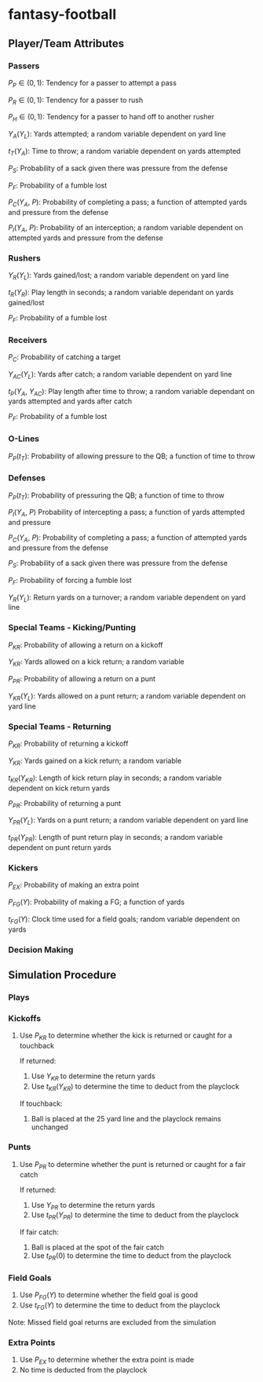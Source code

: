 # fantasy-football

## Player/Team Attributes

### Passers

$P_P\in(0,1):$ Tendency for a passer to attempt a pass

$P_R\in(0,1):$ Tendency for a passer to rush

$P_H\in(0,1):$ Tendency for a passer to hand off to another rusher

$Y_A(Y_L):$ Yards attempted; a random variable dependent on yard line

$t_T(Y_A):$ Time to throw; a random variable dependent on yards attempted

$P_S:$ Probability of a sack given there was pressure from the defense

$P_F:$ Probability of a fumble lost

$P_C(Y_A,\ P):$ Probability of completing a pass; a function of attempted yards and pressure from the defense

$P_I(Y_A,\ P):$ Probability of an interception; a random variable dependent on attempted yards and pressure from the defense

### Rushers

$Y_R(Y_L):$ Yards gained/lost; a random variable dependent on yard line

$t_R(Y_R):$ Play length in seconds; a random variable dependant on yards gained/lost

$P_F:$ Probability of a fumble lost

### Receivers

$P_C:$ Probability of catching a target

$Y_{AC}(Y_L):$ Yards after catch; a random variable dependent on yard line

$t_P(Y_A,\ Y_{AC}):$ Play length after time to throw; a random variable dependant on yards attempted and yards after catch

$P_F:$ Probability of a fumble lost

### O-Lines

$P_P(t_T):$ Probability of allowing pressure to the QB; a function of time to throw

### Defenses

$P_P(t_T):$ Probability of pressuring the QB; a function of time to throw

$P_I(Y_A,\ P)$ Probability of intercepting a pass; a function of yards attempted and pressure

$P_C(Y_A,\ P):$ Probability of completing a pass; a function of attempted yards and pressure from the defense

$P_S:$ Probability of a sack given there was pressure from the defense

$P_F:$ Probability of forcing a fumble lost

$Y_R(Y_L):$ Return yards on a turnover; a random variable dependent on yard line

### Special Teams - Kicking/Punting

$P_{KR}:$ Probability of allowing a return on a kickoff

$Y_{KR}:$ Yards allowed on a kick return; a random variable

$P_{PR}:$ Probability of allowing a return on a punt

$Y_{KR}(Y_L):$ Yards allowed on a punt return; a random variable dependent on yard line

### Special Teams - Returning

$P_{KR}:$ Probability of returning a kickoff

$Y_{KR}:$ Yards gained on a kick return; a random variable

$t_{KR}(Y_{KR}):$ Length of kick return play in seconds; a random variable dependent on kick return yards

$P_{PR}:$ Probability of returning a punt

$Y_{PR}(Y_L):$ Yards on a punt return; a random variable dependent on yard line

$t_{PR}(Y_{PR}):$ Length of punt return play in seconds; a random variable dependent on punt return yards

### Kickers

$P_{EX}:$ Probability of making an extra point

$P_{FG}(Y):$ Probability of making a FG; a function of yards

$t_{FG}(Y):$ Clock time used for a field goals; random variable dependent on yards

### Decision Making

## Simulation Procedure

### Plays

### Kickoffs

1. Use $P_{KR}$ to determine whether the kick is returned or caught for a touchback

    If returned:
    1. Use $Y_{KR}$ to determine the return yards
    2. Use $t_{KR}(Y_{KR})$ to determine the time to deduct from the playclock

    If touchback:
    1. Ball is placed at the 25 yard line and the playclock remains unchanged

### Punts

1. Use $P_{PR}$ to determine whether the punt is returned or caught for a fair catch

    If returned:
    1. Use $Y_{PR}$ to determine the return yards
    2. Use $t_{PR}(Y_{PR})$ to determine the time to deduct from the playclock

    If fair catch:
    1. Ball is placed at the spot of the fair catch
    2. Use $t_{PR}(0)$ to determine the time to deduct from the playclock

### Field Goals

1. Use $P_{FG}(Y)$ to determine whether the field goal is good
2. Use $t_{FG}(Y)$ to determine the time to deduct from the playclock

Note: Missed field goal returns are excluded from the simulation

### Extra Points

1. Use $P_{EX}$ to determine whether the extra point is made
2. No time is deducted from the playclock


